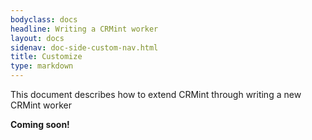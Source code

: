 ```yaml
---
bodyclass: docs
headline: Writing a CRMint worker
layout: docs
sidenav: doc-side-custom-nav.html
title: Customize
type: markdown
---
```


This document describes how to extend CRMint through writing a new CRMint worker

**Coming soon!**


